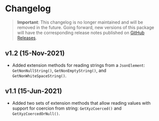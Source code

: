 # Changelog

> **Important**:
> This changelog is no longer maintained and will be removed in the future.
> Going forward, new versions of this package will have the corresponding release notes published on [GitHub Releases](https://githu.com/Tyrrrz/JsonExtensions/releases).

## v1.2 (15-Nov-2021)

- Added extension methods for reading strings from a `JsonElement`: `GetNonNullString()`, `GetNonEmptyString()`, and `GetNonWhiteSpaceString()`.

## v1.1 (15-Jun-2021)

- Added two sets of extension methods that allow reading values with support for coercion from string: `GetXyzCoerced()` and `GetXyzCoercedOrNull()`.
